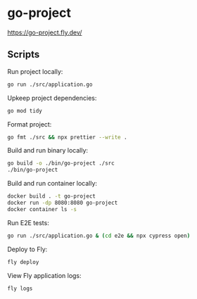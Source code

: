 # go-project

https://go-project.fly.dev/

## Scripts

Run project locally:

```bash
go run ./src/application.go
```

Upkeep project dependencies:

```bash
go mod tidy
```

Format project:

```bash
go fmt ./src && npx prettier --write .
```

Build and run binary locally:

```bash
go build -o ./bin/go-project ./src
./bin/go-project
```

Build and run container locally:

```bash
docker build . -t go-project
docker run -dp 8080:8080 go-project
docker container ls -s
```

Run E2E tests:

```bash
go run ./src/application.go & (cd e2e && npx cypress open)
```

Deploy to Fly:

```bash
fly deploy
```

View Fly application logs:

```bash
fly logs
```
